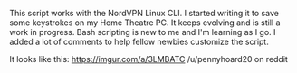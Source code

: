 This script works with the NordVPN Linux CLI.  I started
writing it to save some keystrokes on my Home Theatre PC.
It keeps evolving and is still a work in progress. Bash
scripting is new to me and I'm learning as I go.  I added
a lot of comments to help fellow newbies customize the script.

It looks like this:  https://imgur.com/a/3LMBATC
/u/pennyhoard20 on reddit
